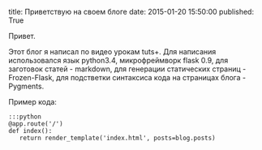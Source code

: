 title: Приветствую на своем блоге
date: 2015-01-20 15:50:00
published: True

Привет.

Этот блог я написал по видео урокам tuts+. Для написания использовался язык python3.4, микрофреймворк flask 0.9, для заготовок статей - markdown, для генерации статических страниц - Frozen-Flask, для подстветки синтаксиса кода на страницах блога - Pygments.

Пример кода:

    :::python
    @app.route('/')
    def index():
       return render_template('index.html', posts=blog.posts)